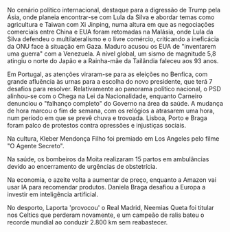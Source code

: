 No cenário político internacional, destaque para a digressão de Trump pela Ásia, onde planeia encontrar-se com Lula da Silva e abordar temas como agricultura e Taiwan com Xi Jinping, numa altura em que as negociações comerciais entre China e EUA foram retomadas na Malásia, onde Lula da Silva defendeu o multilateralismo e o livre comércio, criticando a ineficácia da ONU face à situação em Gaza. Maduro acusou os EUA de "inventarem uma guerra" com a Venezuela. A nível global, um sismo de magnitude 5,8 atingiu o norte do Japão e a Rainha-mãe da Tailândia faleceu aos 93 anos.

Em Portugal, as atenções viraram-se para as eleições no Benfica, com grande afluência às urnas para a escolha do novo presidente, que terá 7 desafios para resolver. Relativamente ao panorama político nacional, o PSD alinhou-se com o Chega na Lei da Nacionalidade, enquanto Carneiro denunciou o "falhanço completo" do Governo na área da saúde. A mudança de hora marcou o fim de semana, com os relógios a atrasarem uma hora, num período em que se prevê chuva e trovoada. Lisboa, Porto e Braga foram palco de protestos contra opressões e injustiças sociais.

Na cultura, Kleber Mendonça Filho foi premiado em Los Angeles pelo filme "O Agente Secreto".

Na saúde, os bombeiros da Moita realizaram 15 partos em ambulâncias devido ao encerramento de urgências de obstetrícia.

Na economia, o azeite volta a aumentar de preço, enquanto a Amazon vai usar IA para recomendar produtos. Daniela Braga desafiou a Europa a investir em inteligência artificial.

No desporto, Laporta 'provocou' o Real Madrid, Neemias Queta foi titular nos Celtics que perderam novamente, e um campeão de ralis bateu o recorde mundial ao conduzir 2.800 km sem reabastecer.

